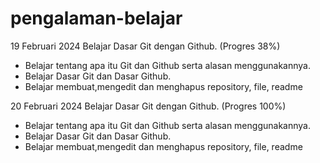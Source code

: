 # pengalaman-belajar

19 Februari 2024
Belajar Dasar Git dengan Github. (Progres 38%)
* Belajar tentang apa itu Git dan Github serta alasan menggunakannya.
* Belajar Dasar Git dan Dasar Github.
* Belajar membuat,mengedit dan menghapus repository, file, readme

20 Februari 2024
Belajar Dasar Git dengan Github. (Progres 100%)
* Belajar tentang apa itu Git dan Github serta alasan menggunakannya.
* Belajar Dasar Git dan Dasar Github.
* Belajar membuat,mengedit dan menghapus repository, file, readme

